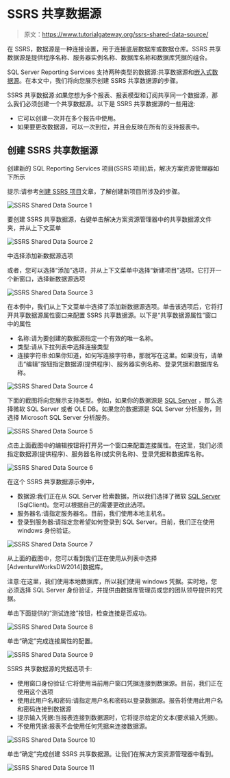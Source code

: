# SSRS 共享数据源

> 原文：<https://www.tutorialgateway.org/ssrs-shared-data-source/>

在 SSRS，数据源是一种连接设置，用于连接底层数据库或数据仓库。SSRS 共享数据源是提供程序名称、服务器实例名称、数据库名称和数据库凭据的组合。

SQL Server Reporting Services 支持两种类型的数据源:共享数据源和[嵌入式数据源](https://www.tutorialgateway.org/embedded-data-source-in-ssrs/)。在本文中，我们将向您展示创建 SSRS 共享数据源的步骤。

SSRS 共享数据源:如果您想为多个报表、报表模型和订阅共享同一个数据源，那么我们必须创建一个共享数据源。以下是 SSRS 共享数据源的一些用途:

*   它可以创建一次并在多个报告中使用。
*   如果要更改数据源，可以一次到位，并且会反映在所有的支持报表中。

## 创建 SSRS 共享数据源

创建新的 SQL Reporting Services 项目(SSRS 项目)后，解决方案资源管理器如下所示

提示:请参考[创建 SSRS 项目](https://www.tutorialgateway.org/create-new-project-in-ssrs/)文章，了解创建新项目所涉及的步骤。

![SSRS Shared Data Source 1](img/559a8e276d62bf1d25afe405c48b6adb.png)

要创建 SSRS 共享数据源，右键单击解决方案资源管理器中的共享数据源文件夹，并从上下文菜单

![SSRS Shared Data Source 2](img/f149ca8fe019ac78e2414bcd2babcbac.png)

中选择添加新数据源选项

或者，您可以选择“添加”选项，并从上下文菜单中选择“新建项目”选项。它打开一个新窗口，选择新数据源选项

![SSRS Shared Data Source 3](img/d4a172d312b35c1e54c468900136bb8a.png)

在本例中，我们从上下文菜单中选择了添加新数据源选项。单击该选项后，它将打开共享数据源属性窗口来配置 SSRS 共享数据源。以下是“共享数据源属性”窗口中的属性

*   名称:请为要创建的数据源指定一个有效的唯一名称。
*   类型:请从下拉列表中选择连接类型
*   连接字符串:如果你知道，如何写连接字符串，那就写在这里。如果没有，请单击“编辑”按钮指定数据源(提供程序)、服务器实例名称、登录凭据和数据库名称。

![SSRS Shared Data Source 4](img/5d6c01a6867622a06c03a7bb53e41750.png)

下面的截图将向您展示支持类型。例如，如果你的数据源是 [SQL Server](https://www.tutorialgateway.org/sql/) ，那么选择微软 SQL Server 或者 OLE DB。如果您的数据源是 SQL Server 分析服务，则选择 Microsoft SQL Server 分析服务。

![SSRS Shared Data Source 5](img/ae63812fa99c4e0b648cb82a496b85a5.png)

点击上面截图中的编辑按钮将打开另一个窗口来配置连接属性。在这里，我们必须指定数据源(提供程序)、服务器名称(或实例名称)、登录凭据和数据库名称。

![SSRS Shared Data Source 6](img/c1dc367bca825aea9cf2c725718ebaf6.png)

在这个 SSRS 共享数据源示例中，

*   数据源:我们正在从 SQL Server 检索数据，所以我们选择了微软 [SQL Server](https://www.tutorialgateway.org/sql/) (SqlClient)。您可以根据自己的需要更改此选项。
*   服务器名:请指定服务器名。目前，我们使用本地主机名。
*   登录到服务器:请指定您希望如何登录到 SQL Server。目前，我们正在使用 windows 身份验证。

![SSRS Shared Data Source 7](img/13e0bf612d9a2212166152276e097966.png)

从上面的截图中，您可以看到我们正在使用从列表中选择[AdventureWorksDW2014]数据库。

注意:在这里，我们使用本地数据库，所以我们使用 windows 凭据。实时地，您必须选择 SQL Server 身份验证，并提供由数据库管理员或您的团队领导提供的凭据。

单击下面提供的“测试连接”按钮，检查连接是否成功。

![SSRS Shared Data Source 8](img/37fff828fe0c1fe5c4d53239dae7a77d.png)

单击“确定”完成连接属性的配置。

![SSRS Shared Data Source 9](img/4a3de169c7020e75966d4e823cab5d86.png)

SSRS 共享数据源的凭据选项卡:

*   使用窗口身份验证:它将使用当前用户窗口凭据连接到数据源。目前，我们正在使用这个选项
*   使用此用户名和密码:请指定用户名和密码以登录数据源。报告将使用此用户名和密码连接到数据源
*   提示输入凭据:当报表连接到数据源时，它将提示给定的文本(要求输入凭据)。
*   不使用凭据:报表不会使用任何凭据来连接数据源。

![SSRS Shared Data Source 10](img/cc0e20aa07f27e4e76698fe6eb754374.png)

单击“确定”完成创建 SSRS 共享数据源。让我们在解决方案资源管理器中看到。

![SSRS Shared Data Source 11](img/466a835ebbe362431b3c2c13fe47b3fa.png)